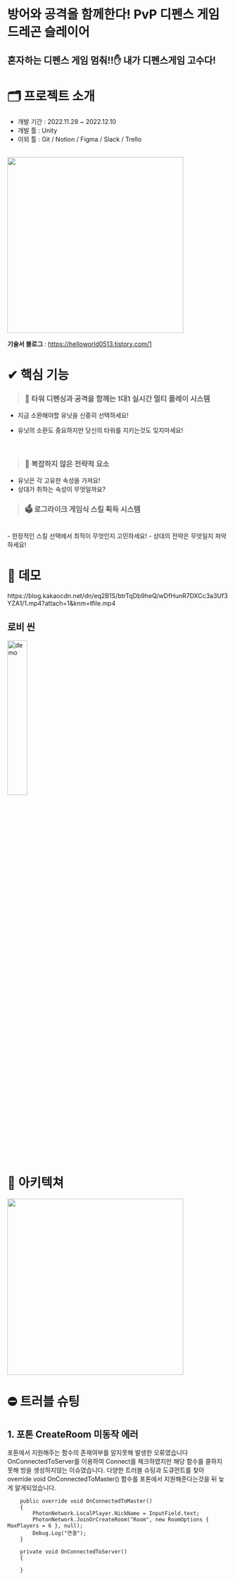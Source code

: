 # 방어와 공격을 함께한다! PvP 디펜스 게임 드레곤 슬레이어
## 혼자하는 디펜스 게임 멈춰!!✋ 내가 디펜스게임 고수다!

# 🗂 프로젝트 소개
- 개발 기간 : 2022.11.28 ~ 2022.12.10
- 개발 툴 : Unity
- 이외 툴 : Git / Notion / Figma / Slack / Trello
  <br />
<br />

<img width="400" src="https://user-images.githubusercontent.com/49323810/206891612-58054672-d562-48af-b9a5-a8a1ab002137.png">

<b>기술서 블로그</b> : https://helloworld0513.tistory.com/1 <br/>

# ✔ 핵심 기능

> ### 💬 타워 디펜싱과 공격을 함께는 1대1 실시간 멀티 플레이 시스템

- 지금 소환해야할 유닛을 신중히 선택하세요!
- 유닛의 소환도 중요하지만 당신의 타워를 지키는것도 잊지마세요!

  <br/>
> ### 🎰 복잡하지 않은 전략적 요소
> 
- 유닛은 각 고유한 속성을 가져요!
- 상대가 취하는 속성이 무엇일까요?
  
> ### 🗳 로그라이크 게임식 스킬 획득 시스템
  <br/>
- 한정적인 스킬 선택에서 최적이 무엇인지 고민하세요!
- 상대의 전략은 무엇일지 파악하세요!


  <br/>


# 🎥 데모


</details>
https://blog.kakaocdn.net/dn/eq2B1S/btrTqDb9heQ/wDfHunR7DXCc3a3Uf3YZA1/1.mp4?attach=1&knm=tfile.mp4
<br />
</details>

## 로비 씬

<img src= "https://user-images.githubusercontent.com/49323810/207049525-160b3cf7-57c4-48d6-ac87-af387f0e3bc2.gif" alt="demo" width="30%" />
<br />

# 🧩 아키텍쳐
</div>
<img width="400" src="https://img1.daumcdn.net/thumb/R1280x0/?scode=mtistory2&fname=https%3A%2F%2Fblog.kakaocdn.net%2Fdn%2Fbtmvpr%2FbtrThOT344F%2FDCksbR6arzw1AVZ3jnZIvk%2Fimg.png">
<br />

# ⛔️ 트러블 슈팅

## 1. 포톤 CreateRoom 미동작 에러
포톤에서 지원해주는 함수의 존재여부를 알지못해 발생한 오류였습니다
OnConnectedToServer를 이용하여 Connect를 체크하였지만 해당 함수를 콜하지 못해 방을 생성하지않는 이슈였습니다.
다양한 트러블 슈팅과 도큐먼트를 찾아 override void OnConnectedToMaster() 함수를 포톤에서 지원해준다는것을 뒤 늦게 알게되었습니다.

 
```
    public override void OnConnectedToMaster()
    {
        PhotonNetwork.LocalPlayer.NickName = InputField.text;
        PhotonNetwork.JoinOrCreateRoom("Room", new RoomOptions { MaxPlayers = 6 }, null);
        Debug.Log("연결");
    }

    private void OnConnectedToServer()
    {
        
    }
```

